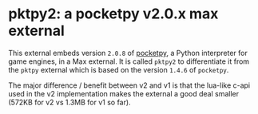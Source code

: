 # pktpy2: a pocketpy v2.0.x max external

This external embeds version `2.0.8` of [pocketpy](https://github.com/blueloveTH/pocketpy), a Python interpreter for game engines, in a Max external. It is called `pktpy2` to differentiate it from the `pktpy` external which is based on the version `1.4.6` of `pocketpy`.

The major difference / benefit between v2 and v1 is that the lua-like c-api used in the v2 implementation makes the external a good deal smaller (572KB for v2 vs 1.3MB for v1 so far).


